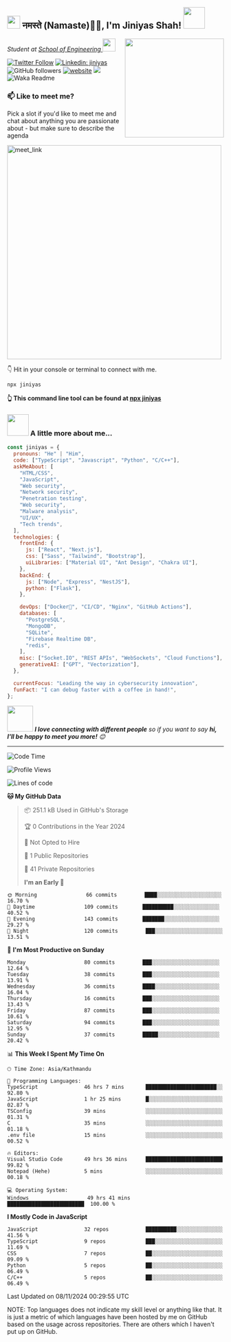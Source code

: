 <h2><img src="https://emojis.slackmojis.com/emojis/images/1531849430/4246/blob-sunglasses.gif?1531849430" width="30"/> नमस्ते (Namaste)🙏🏻, I'm Jiniyas Shah! <img src="https://media.giphy.com/media/12oufCB0MyZ1Go/giphy.gif" width="50"></h2>
<img align='right' src="https://media.giphy.com/media/M9gbBd9nbDrOTu1Mqx/giphy.gif" width="230">
<p><em>Student at <a href="https://pu.edu.np/schools/soe">School of Engineering
</a><img src="https://media.giphy.com/media/WUlplcMpOCEmTGBtBW/giphy.gif" width="30"> 
</em></p>

[![Twitter Follow](https://img.shields.io/twitter/follow/jiniyasshah01?label=Follow)](https://twitter.com/intent/follow?screen_name=jiniyasshah01)
[![Linkedin: jiniyas](https://img.shields.io/badge/-jiniyas-blue?style=flat-square&logo=Linkedin&logoColor=white&link=https://linkedin.com/in/jiniyas-shah-20267225b)](https://linkedin.com/in/jiniyas-shah-20267225b)
![GitHub followers](https://img.shields.io/github/followers/jiniyasshah?label=Follow&style=social)
[![website](https://img.shields.io/badge/Website-46a2f1.svg?&style=flat-square&logo=Google-Chrome&logoColor=white&link=https://anmolsingh.me/)](https://jiniyasshah.com.np/)
![](https://visitor-badge.glitch.me/badge?page_id=jiniyasshah.jiniyasshah)
![Waka Readme](https://img.shields.io/badge/Waka%20Readme-passing%20-blue/?style=flat-square&logo=github&logoColor=white)

### 📫 Like to meet me?

Pick a slot if you'd like to meet me and chat about anything you are passionate about - but make sure to describe the agenda

<a href="https://calendly.com/jiniyasshah/30min" target="_blank"><img width="498" alt="meet_link" src="https://user-images.githubusercontent.com/15426564/144297439-f530f383-e73e-41e0-9914-a9b7d3f432e5.png"></a>

👇 Hit in your console or terminal to connect with me.

```bash
npx jiniyas
```

**👆 This command line tool can be found at [npx jiniyas](https://github.com/jiniyasshah/npx_card)**

### <img src="https://media.giphy.com/media/VgCDAzcKvsR6OM0uWg/giphy.gif" width="50"> A little more about me...

```javascript
const jiniyas = {
  pronouns: "He" | "Him",
  code: ["TypeScript", "Javascript", "Python", "C/C++"],
  askMeAbout: [
    "HTML/CSS",
    "JavaScript",
    "Web security",
    "Network security",
    "Penetration testing",
    "Web security",
    "Malware analysis",
    "UI/UX",
    "Tech trends",
  ],
  technologies: {
    frontEnd: {
      js: ["React", "Next.js"],
      css: ["Sass", "Tailwind", "Bootstrap"],
      uiLibraries: ["Material UI", "Ant Design", "Chakra UI"],
    },
    backEnd: {
      js: ["Node", "Express", "NestJS"],
      python: ["Flask"],
    },

    devOps: ["Docker🐳", "CI/CD", "Nginx", "GitHub Actions"],
    databases: [
      "PostgreSQL",
      "MongoDB",
      "SQLite",
      "Firebase Realtime DB",
      "redis",
    ],
    misc: ["Socket.IO", "REST APIs", "WebSockets", "Cloud Functions"],
    generativeAI: ["GPT", "Vectorization"],
  },

  currentFocus: "Leading the way in cybersecurity innovation",
  funFact: "I can debug faster with a coffee in hand!",
};
```

<img src="https://media.giphy.com/media/LnQjpWaON8nhr21vNW/giphy.gif" width="60"> <em><b>I love connecting with different people</b> so if you want to say <b>hi, I'll be happy to meet you more!</b> 😊</em>

---

<!--START_SECTION:waka-->

![Code Time](https://img.shields.io/badge/Code%20Time-3%2C287%20hrs%2058%20mins-blue)

![Profile Views](https://img.shields.io/badge/Profile%20Views-182-blue)

![Lines of code](https://img.shields.io/badge/From%20Hello%20World%20I%27ve%20Written-1.7%20million%20lines%20of%20code-blue)

**🐱 My GitHub Data**

> 📦 251.1 kB Used in GitHub's Storage
>
> 🏆 0 Contributions in the Year 2024
>
> 🚫 Not Opted to Hire
>
> 📜 1 Public Repositories
>
> 🔑 41 Private Repositories
>
> **I'm an Early 🐤**

```text
🌞 Morning                66 commits         ████░░░░░░░░░░░░░░░░░░░░░   16.70 %
🌆 Daytime                109 commits        ██████████░░░░░░░░░░░░░░░   40.52 %
🌃 Evening                143 commits        ███████░░░░░░░░░░░░░░░░░░   29.27 %
🌙 Night                  120 commits         ███░░░░░░░░░░░░░░░░░░░░░░  13.51 %
```

📅 **I'm Most Productive on Sunday**

```text
Monday                   80 commits         ███░░░░░░░░░░░░░░░░░░░░░░   12.64 %
Tuesday                  38 commits         ███░░░░░░░░░░░░░░░░░░░░░░   13.91 %
Wednesday                36 commits         ████░░░░░░░░░░░░░░░░░░░░░   16.04 %
Thursday                 16 commits         ███░░░░░░░░░░░░░░░░░░░░░░   13.43 %
Friday                   87 commits         ███░░░░░░░░░░░░░░░░░░░░░░   10.61 %
Saturday                 94 commits         ███░░░░░░░░░░░░░░░░░░░░░░   12.95 %
Sunday                   37 commits         █████░░░░░░░░░░░░░░░░░░░░   20.42 %
```

📊 **This Week I Spent My Time On**

```text
🕑︎ Time Zone: Asia/Kathmandu

💬 Programming Languages:
TypeScript               46 hrs 7 mins       ███████████████████████░░   92.80 %
JavaScript               1 hr 25 mins        █░░░░░░░░░░░░░░░░░░░░░░░░   02.87 %
TSConfig                 39 mins             ░░░░░░░░░░░░░░░░░░░░░░░░░   01.31 %
C                        35 mins             ░░░░░░░░░░░░░░░░░░░░░░░░░   01.18 %
.env file                15 mins             ░░░░░░░░░░░░░░░░░░░░░░░░░   00.52 %

🔥 Editors:
Visual Studio Code       49 hrs 36 mins      █████████████████████████   99.82 %
Notepad (Hehe)           5 mins              ░░░░░░░░░░░░░░░░░░░░░░░░░   00.18 %

💻 Operating System:
Windows                   49 hrs 41 mins      █████████████████████████  100.00 %
```

**I Mostly Code in JavaScript**

```text
JavaScript               32 repos            ██████████░░░░░░░░░░░░░░░   41.56 %
TypeScript               9 repos             ███░░░░░░░░░░░░░░░░░░░░░░   11.69 %
CSS                      7 repos             ██░░░░░░░░░░░░░░░░░░░░░░░   09.09 %
Python                   5 repos             ██░░░░░░░░░░░░░░░░░░░░░░░   06.49 %
C/C++                    5 repos             ██░░░░░░░░░░░░░░░░░░░░░░░   06.49 %
```

Last Updated on 08/11/2024 00:29:55 UTC

<!--END_SECTION:waka-->

NOTE: Top languages does not indicate my skill level or anything like that. It is just a metric of which languages have been hosted by me on GitHub based on the usage across repositories. There are others which I haven't put up on GitHub.
